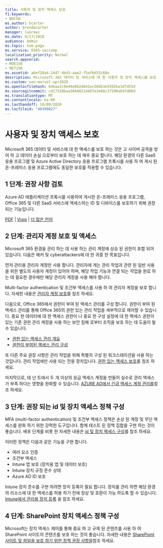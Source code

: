 ```yaml
---
title: 사용자 및 장치 액세스 보호
f1.keywords:
- NOCSH
ms.author: bcarter
author: brendacarter
manager: laurawi
ms.date: 4/17/2018
audience: Admin
ms.topic: hub-page
ms.service: O365-seccomp
localization_priority: Normal
search.appverid:
- MOE150
- MET150
ms.assetid: a6ef28a4-2447-4b43-aae2-f5af6d53c68e
description: Microsoft 365 데이터 및 서비스에 대 한 사용자 및 장치 액세스를 보호 하 고 데이터 손실을 방어 하는 방법을 알아봅니다.
ms.custom: seo-marvel-apr2020
ms.openlocfilehash: 64baa2c9e49a9b24841ec50db3e5592ba3d7d55d
ms.sourcegitcommit: cd17328baa58448214487e3e68c37590ab9fd08d
ms.translationtype: MT
ms.contentlocale: ko-KR
ms.lasthandoff: 10/09/2020
ms.locfileid: "48399027"
---
```

# <a name="protect-user-and-device-access"></a>사용자 및 장치 액세스 보호

Microsoft 365 데이터 및 서비스에 대 한 액세스를 보호 하는 것은 고 사이버 공격을 방어 하 고 데이터 손실 으로부터 보호 하는 데 매우 중요 합니다. 해당 환경의 다른 SaaS 응용 프로그램 및 Azure Active Directory 응용 프로그램 프록시를 사용 하 여 게시 된 온-프레미스 응용 프로그램에도 동일한 보호를 적용할 수 있습니다.
  
## <a name="step-1-review-recommendations"></a>1 단계: 권장 사항 검토

Azure AD 애플리케이션 프록시를 사용하여 게시한 온-프레미스 응용 프로그램, Office 365 및 다른 SaaS 서비스에 액세스하는 ID 및 디바이스를 보호하기 위해 권장되는 기능입니다.
  
[PDF](https://go.microsoft.com/fwlink/p/?linkid=841656) | [Visio](https://go.microsoft.com/fwlink/p/?linkid=841657) | [더 많은 언어](https://www.microsoft.com/download/details.aspx?id=55032)
  
## <a name="step-2-protect-administrator-accounts-and-access"></a>2 단계: 관리자 계정 보호 및 액세스
Microsoft 365 환경을 관리 하는 데 사용 하는 관리 계정에 상승 된 권한이 포함 되어 있습니다. 다음은 해커 및 cyberattackers에 대 한 귀중 한 목표입니다. 

먼저 관리용 관리자 계정만 사용 합니다. 관리자에 게는 관리 작업과 관련 된 일반 사용을 위한 별도의 사용자 계정이 있어야 하며, 해당 작업 기능과 연결 되는 작업을 완료 하는 데 필요한 경우에만 해당 관리자 계정을 사용 해야 합니다.

Multi-factor authentication 및 조건부 액세스를 사용 하 여 관리자 계정을 보호 합니다. 자세한 내용은 [관리자 계정 보호](https://docs.microsoft.com/microsoft-365/enterprise/identity-access-prerequisites#protecting-administrator-accounts)를 참조 하세요. 

다음으로, Office 365에서 권한이 부여 된 액세스 관리를 구성 합니다. 권한이 부여 된 액세스 관리를 통해 Office 365의 권한 있는 관리 작업을 세부적으로 제어할 수 있습니다. 중요 한 데이터에 대 한 액세스 권한이 나 중요 한 구성 설정에 대 한 액세스 권한이 있는 기존 권한 관리 계정을 사용 하는 보안 침해 로부터 조직을 보호 하는 데 도움이 될 수 있습니다.

- [권한 있는 액세스 관리 개요](privileged-access-management-overview.md)
- [권한이 부여된 액세스 관리 구성](privileged-access-management-configuration.md)

또 다른 주요 권장 사항은 관리 작업을 위해 특별히 구성 된 워크스테이션을 사용 하는 것입니다. 관리 작업에만 사용 되는 전용 장치입니다. [권한 있는 액세스 보호](https://docs.microsoft.com/windows-server/identity/securing-privileged-access/securing-privileged-access)를 참조 하세요.

마지막으로, 테 넌 트에서 두 개 이상의 응급 액세스 계정을 만들어 실수로 관리 액세스가 부족 하다는 영향을 완화할 수 있습니다. [AZURE AD에서 긴급 액세스 계정 관리를](https://docs.microsoft.com/azure/active-directory/users-groups-roles/directory-emergency-access)참조 하세요. 

## <a name="step-3-configure-recommended-identity-and-device-access-policies"></a>3 단계: 권장 되는 id 및 장치 액세스 정책 구성
MFA (multi-factor authentication) 및 조건부 액세스 정책은 손상 된 계정 및 무단 액세스를 완화 하기 위한 강력한 도구입니다. 함께 테스트 된 정책 집합을 구현 하는 것이 좋습니다. 배포 단계를 비롯 한 자세한 내용은 [id 및 장치 액세스 구성](../security/office-365-security/microsoft-365-policies-configurations.md)를 참조 하세요.

 이러한 정책은 다음과 같은 기능을 구현 합니다.
- 여러 요소 인증
- 조건부 액세스
- Intune 앱 보호 (장치용 앱 및 데이터 보호)
- Intune 장치 규정 준수 상태
- Azure AD ID 보호

Intune 장치 준수를 구현 하려면 장치 등록이 필요 합니다. 장치를 관리 하면 해당 환경의 리소스에 대 한 액세스를 허용 하기 전에 정상 및 호환이 가능 하도록 할 수 있습니다. [Intune에서 관리용 장치 등록](https://docs.microsoft.com/intune-classic/deploy-use/enroll-devices-in-microsoft-intune) 을 참조 하세요.

## <a name="step-4-configure-sharepoint-device-access-policies"></a>4 단계: SharePoint 장치 액세스 정책 구성

Microsoft는 장치 액세스 제어를 통해 중요 하 고 규제 된 콘텐츠를 사용 하 여 SharePoint 사이트의 콘텐츠를 보호 하는 것이 좋습니다. 자세한 내용은 [SharePoint 사이트 및 파일을 보호 하기 위한 정책 권장 사항을](../security/office-365-security/sharepoint-file-access-policies.md)참조 하세요.



    

